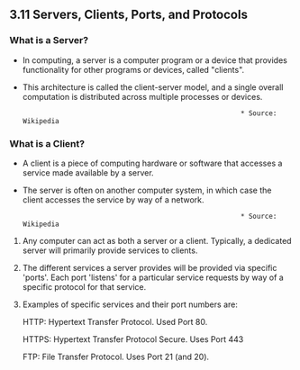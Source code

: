 ## 3.11 Servers, Clients, Ports, and Protocols


### What is a Server?

- In computing, a server is a computer program or a device that provides
  functionality for other programs or devices, called "clients".

- This architecture is called the client-server model, and a single overall
  computation is distributed across multiple processes or devices.

                                                            * Source: Wikipedia


### What is a Client?

- A client is a piece of computing hardware or software that accesses a service
  made available by a server.

- The server is often on another computer system, in which case the client
  accesses the service by way of a network.

                                                            * Source: Wikipedia


1. Any computer can act as both a server or a client.
   Typically, a dedicated server will primarily provide services to clients.

2. The different services a server provides will be provided via specific
   'ports'.
   Each port 'listens' for a particular service requests by way of a specific
   protocol for that service.

3. Examples of specific services and their port numbers are:

    HTTP: Hypertext Transfer Protocol. Used Port 80.

    HTTPS: Hypertext Transfer Protocol Secure. Uses Port 443

    FTP: File Transfer Protocol. Uses Port 21 (and 20).


